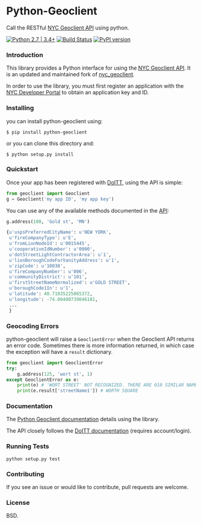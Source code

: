 # Python-Geoclient
Call the RESTful [NYC Geoclient API](http://developer.cityofnewyork.us/api/geoclient-api-beta) using python.

 [![Python 2.7 | 3.4+](https://img.shields.io/badge/python-2.7%20%7C%203.4+-blue.svg)](https://www.python.org/downloads/release/python-360/) [![Build Status](https://travis-ci.org/ishiland/python-geoclient.svg?branch=master)](https://travis-ci.org/ishiland/python-geoclient)  [![PyPI version](https://img.shields.io/pypi/v/python-geoclient.svg)](https://pypi.python.org/pypi/python-geoclient/)

### Introduction

This library provides a Python interface for using the [NYC Geoclient API](http://developer.cityofnewyork.us/api/geoclient-api-beta). It is an updated and maintained fork of [nyc_geoclient](https://github.com/talos/nyc-geoclient).

In order to use the library, you must first register an application with the [NYC Developer Portal](https://developer.cityofnewyork.us/) to obtain an application key and ID.


### Installing
you can install python-geoclient using:

`$ pip install python-geoclient`

or you can clone this directory and:

`$ python setup.py install`

### Quickstart
Once your app has been registered with [DoITT](http://www.nyc.gov/html/doitt/html/home/home.shtml), using the API is simple:

```python
from geoclient import Geoclient
g = Geoclient('my app ID', 'my app key')
```


You can use any of the available methods documented in the [API](https://python-geoclient.readthedocs.io/en/latest/API.html):
```python
g.address(100, 'Gold st', 'MN')

{u'uspsPreferredCityName': u'NEW YORK',
 u'fireCompanyType': u'E',
 u'fromLionNodeId': u'0015445',
 u'cooperativeIdNumber': u'0000',
 u'dotStreetLightContractorArea': u'1',
 u'lionBoroughCodeForVanityAddress': u'1',
 u'zipCode': u'10038',
 u'fireCompanyNumber': u'006',
 u'communityDistrict': u'101',
 u'firstStreetNameNormalized': u'GOLD STREET',
 u'boroughCode1In': u'1',
 u'latitude': 40.71035225065372,
 u'longitude': -74.00400739046181,
 ...
 }
```

### Geocoding Errors

python-geoclient will raise a `GeoclientError` when the Geoclient API returns an error code. Sometimes there is more information returned, in which case the exception will have a `result` dictionary.

```python
from geoclient import GeoclientError
try:
    g.address(125, 'wort st', 1)
except GeoclientError as e:
    print(e) # 'WORT STREET' NOT RECOGNIZED. THERE ARE 010 SIMILAR NAMES.
    print(e.result['streetName1']) # WORTH SQUARE
```

### Documentation

The [Python Geoclient documentation][] details using the library.

The API closely follows the [DoITT documentation][] (requires account/login).

  [Python Geoclient documentation]: https://python-geoclient.readthedocs.org/
  [DoITT documentation]: http://developer.cityofnewyork.us/api/geoclient-api-beta

### Running Tests

`python setup.py test`

### Contributing

If you see an issue or would like to contribute, pull requests are welcome.

### License

BSD.
